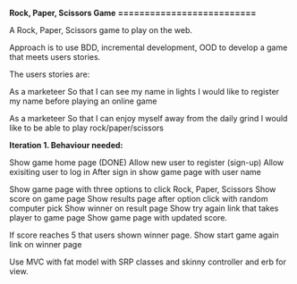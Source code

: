 **Rock, Paper, Scissors Game****==========================**A Rock, Paper, Scissors game to play on the web.Approach is to use BDD, incremental development, OOD to develop a game that meets users stories.The users stories are:As a marketeerSo that I can see my name in lightsI would like to register my name before playing an online gameAs a marketeerSo that I can enjoy myself away from the daily grindI would like to be able to play rock/paper/scissors**Iteration 1. Behaviour needed:**Show game home page (DONE)Allow new user to register (sign-up)Allow exisiting user to log inAfter sign in show game page with user nameShow game page with three options to click Rock, Paper, ScissorsShow score on game pageShow results page after option click with random computer pickShow winner on result pageShow try again link that takes player to game pageShow game page with updated score.If score reaches 5 that users shown winner page.Show start game again link on winner pageUse MVC with fat model with SRP classes and skinny controller and erb for view.